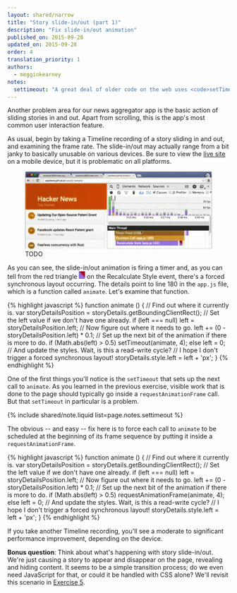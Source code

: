 ```yaml
---
layout: shared/narrow
title: "Story slide-in/out (part 1)"
description: "Fix slide-in/out animation"
published_on: 2015-09-28
updated_on: 2015-09-28
order: 4
translation_priority: 1
authors:
  - megginkearney
notes:
  settimeout: "A great deal of older code on the web uses <code>setTimeout</code> or <code>setInterval</code> for animations. That's because these functions existed before <code>requestAnimationFrame</code>. As we noted earlier, the JavaScript engine pays no attention to the rendering pipeline when scheduling these functions, so they just run whenever they are called. <br><br> They are perfectly good functions to use when you want to wait for some time to elapse before continuing, or when you want to do some repeated work inside a loop, as long as that work doesn't involve screen animation. <br><br> Again, the best tool at our disposal for page animation work today is <code>requestAnimationFrame</code>."
---
```


<p class="intro">
  Another problem area for our news aggregator app is the basic action of 
  sliding stories in and out. Apart from scrolling, this is the app's most 
  common user interaction feature.
</p>

As usual, begin by taking a Timeline recording of a story sliding in and out, 
and examining the frame rate. The slide-in/out may actually range from a bit 
janky to basically unusable on various devices. Be sure to view the 
[live site](http://udacity.github.io/news-aggregator/) on a mobile device, 
but it is problematic on all platforms.

<figure>
  <img src="images/image05.png" alt="TODO">
  <figcaption>TODO</figcaption>
</figure>



As you can see, the slide-in/out animation is firing a timer and, as you can 
tell from the red triangle ![TODO](images/image04.png) on the Recalculate 
Style event, there's a forced synchronous layout occurring. The details 
point to line 180 in the `app.js` file, which is a function called `animate`. 
Let's examine that function.

{% highlight javascript %}
function animate () {
  // Find out where it currently is.
  var storyDetailsPosition = storyDetails.getBoundingClientRect();
  // Set the left value if we don't have one already.
  if (left === null)
        left = storyDetailsPosition.left;
  // Now figure out where it needs to go.
  left += (0 - storyDetailsPosition.left) * 0.1;
  // Set up the next bit of the animation if there is more to do.
  if (Math.abs(left) > 0.5)
        setTimeout(animate, 4);
  else
        left = 0;
  // And update the styles. Wait, is this a read-write cycle?
  // I hope I don't trigger a forced synchronous layout!
  storyDetails.style.left = left + 'px';
}
{% endhighlight %}

One of the first things you'll notice is the `setTimeout` that sets up the 
next call to `animate`. As you learned in the previous exercise, visible work 
that is done to the page should typically go inside a `requestAnimationFrame` 
call. But that `setTimeout` in particular is a problem.

{% include shared/note.liquid list=page.notes.settimeout %}

The obvious -- and easy -- fix here is to force each call to `animate` to be 
scheduled at the beginning of its frame sequence by putting it inside a 
`requestAnimationFrame`.

{% highlight javascript %}
function animate () {
  // Find out where it currently is.
  var storyDetailsPosition = storyDetails.getBoundingClientRect();
  // Set the left value if we don't have one already.
  if (left === null)
        left = storyDetailsPosition.left;
  // Now figure out where it needs to go.
  left += (0 - storyDetailsPosition.left) * 0.1;
  // Set up the next bit of the animation if there is more to do.
  if (Math.abs(left) > 0.5)
        requestAnimationFrame(animate, 4);
  else
        left = 0;
  // And update the styles. Wait, is this a read-write cycle?
  // I hope I don't trigger a forced synchronous layout!
  storyDetails.style.left = left + 'px';
}
{% endhighlight %}

If you take another Timeline recording, you'll see a moderate to significant 
performance improvement, depending on the device.

**Bonus question**: Think about what's happening with story slide-in/out. We're 
just causing a story to appear and disappear on the page, revealing and hiding 
content. It seems to be a simple transition process; do we even need JavaScript 
for that, or could it be handled with CSS alone? We'll revisit this scenario 
in [Exercise 5](step-05).
